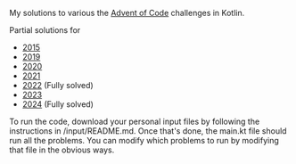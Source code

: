 My solutions to various the [Advent of Code](https://adventofcode.com/) challenges in Kotlin.

Partial solutions for

* [2015](https://adventofcode.com/2015/)
* [2019](https://adventofcode.com/2019/)
* [2020](https://adventofcode.com/2020/)
* [2021](https://adventofcode.com/2021/)
* [2022](https://adventofcode.com/2022/) (Fully solved)
* [2023](https://adventofcode.com/2023/)
* [2024](https://adventofcode.com/2024/) (Fully solved)

To run the code, download your personal input files by following the instructions in
/input/README.md. Once that's done, the main.kt file should run all the problems. You can modify which problems to run by modifying that file in the obvious ways. 

